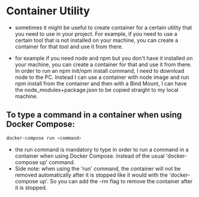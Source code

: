 # Container Utility

- sometimes it might be useful to create container for a certain utility that you need to use in your project. For example, if you need to use a certain tool that is not installed on your machine, you can create a container for that tool and use it from there.

- for example if you need node and npm but you don't have it installed on your machine, you can create a container for that and use it from there. In order to run an npm init/npm install command, I need to download node to the PC. Instead I can use a container with node image and run npm install from the container and then with a Bind Mount, I can have the node_modules+package.json to be copied straight to my local machine.

## To type a command in a container when using Docker Compose:
```bash
docker-compose run <command>
```
- the run command is mandatory to type in order to run a command in a container when using Docker Compose. instead of the usual 'docker-compose up' command.
- Side note: when using the 'run' command, the container will not be removed automatically after it is stopped like it would with the 'docker-compose up'. So you can add the -rm flag to remove the container after it is stopped.